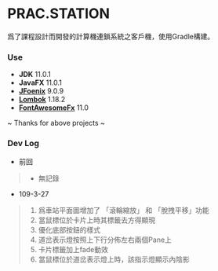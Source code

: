 # **PRAC.STATION**
爲了課程設計而開發的計算機連鎖系統之客戶機，使用Gradle構建。

### Use
  - **JDK** 11.0.1
  - **JavaFX** 11.0.1
  - **[JFoenix](https://github.com/jfoenixadmin/JFoenix)** 9.0.9
  - **[Lombok](https://github.com/rzwitserloot/lombok)** 1.18.2
  - **[FontAwesomeFx](https://bitbucket.org/Jerady/fontawesomefx)** 11.0

  ~ Thanks for above projects ~
  
### Dev Log
- 前回
>- 無記錄
    
- 109-3-27
>1. 爲車站平面圖增加了 「滾輪縮放」 和 「脫拽平移」功能
>2. 當鼠標位於卡片上時其標籤去方得顯現
>3. 優化底部按鈕的樣式
>4. 道岔表示燈按照上下行分佈左右兩個Pane上
>5. 卡片標籤加上fade動效
>6. 當鼠標位於道岔表示燈上時，該指示燈顯示內陰影